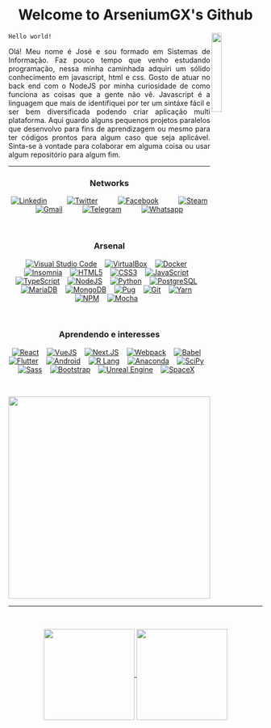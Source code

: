 <!--a href="#"><p align="center"><img width="48px" src="https://avatars.githubusercontent.com/u/9919?v=4" alt="Github" /></p></a-->
<h1 align="center">Welcome to ArseniumGX's Github </h1>
<a href="#"><img align="right" width="20%" src="https://media.giphy.com/media/CEHtFH3rJ6xdhBUKIT/giphy.gif"/></a>

<code>Hello world!</code>

<p align="justify">
   Olá!
   Meu nome é José e sou formado em Sistemas de Informação. Faz pouco tempo que venho estudando programação, nessa minha caminhada adquiri um sólido conhecimento em javascript, html e css. Gosto de atuar no back end com o NodeJS por minha curiosidade de como funciona as coisas que a gente não vê. Javascript é a linguagem que mais de identifiquei por ter um sintáxe fácil e ser bem diversificada podendo criar aplicação multi plataforma. Aqui guardo alguns pequenos projetos paralelos que desenvolvo para fins de aprendizagem ou mesmo para ter códigos prontos para algum caso que seja aplicável. Sinta-se à vontade para colaborar em alguma coisa ou usar algum repositório para algum fim.
</p>

---

<h3 align="center">Networks</h3>

<p align="center">
   <a href="https://www.linkedin.com/in/arseniumgx" target="_blank"><img src="https://img.shields.io/badge/Linkedin-0A66C2?style=social&logo=linkedin&logoColor=0A66C2" alt="Linkedin" /></a> &nbsp;&nbsp;&nbsp;&nbsp;&nbsp;&nbsp;&nbsp;&nbsp;
   <a href="https://twitter.com/arseniumgx" target="_blank"><img src="https://img.shields.io/badge/Twitter-1DA1F2?style=social&logo=twitter&logoColor=1DA1F2" alt="Twitter" /></a> &nbsp;&nbsp;&nbsp;&nbsp;&nbsp;&nbsp;&nbsp;&nbsp;
   <a href="https://www.facebook.com/arseniumgx" target="_blank"><img src="https://img.shields.io/badge/Facebook-1877F2?style=social&logo=facebook&logoColor=1877F2" alt="Facebook" /></a> &nbsp;&nbsp;&nbsp;&nbsp;&nbsp;&nbsp;&nbsp;&nbsp;
   <a href="https://steamcommunity.com/profiles/76561198144096375/" target="_blank"><img src="https://img.shields.io/badge/Steam-000000?style=social&logo=steam&logoColor=000000" alt="Steam" /></a> &nbsp;&nbsp;&nbsp;&nbsp;&nbsp;&nbsp;&nbsp;&nbsp;
   <a href="mailto:8glibibag@relay.firefox.com" target="_blank"><img src="https://img.shields.io/badge/Gmail-EA4335?style=social&logo=gmail&logoColor=EA4335" alt="Gmail" /></a> &nbsp;&nbsp;&nbsp;&nbsp;&nbsp;&nbsp;&nbsp;&nbsp;
   <a href="http://t.me/ArseniumGX" target="_blank"><img src="https://img.shields.io/badge/Telegram-26A5E4?style=social&logo=telegram&logoColor=26A5E4" alt="Telegram" /></a> &nbsp;&nbsp;&nbsp;&nbsp;&nbsp;&nbsp;&nbsp;&nbsp;
   <a href="https://wa.me/message/6PYCIZE4G3ABC1" target="_blank"><img src="https://img.shields.io/badge/Whatsapp-25D366?style=social&logo=whatsapp&logoColor=25D366" alt="Whatsapp" /></a> &nbsp;&nbsp;&nbsp;&nbsp;&nbsp;&nbsp;&nbsp;&nbsp;
</p>

<br>

<h3 align="center">Arsenal</h3>

<p align="center">
   <a href="#"><img src="https://img.shields.io/badge/VS_Code-007ACC?style=flat&logo=visual-studio-code&logoColor=white" alt="Visual Studio Code" /></a>&nbsp;&nbsp;&nbsp;
   <a href="#"><img src="https://img.shields.io/badge/virtualbox-183A61?style=flat&logo=virtualbox&logoColor=FFFFFF" alt="VirtualBox" /></a>&nbsp;&nbsp;&nbsp;
   <a href="#"><img src="https://img.shields.io/badge/Docker-2496ED?style=flat&logo=docker&logoColor=FFFFFF" alt="Docker" /></a>&nbsp;&nbsp;&nbsp;
   <a href="#"><img src="https://img.shields.io/badge/insomnia-5849BE?style=flat&logo=insomnia&logoColor=FFFFFF" alt="Insomnia" /></a>&nbsp;&nbsp;&nbsp;
   <a href="#"><img src="https://img.shields.io/badge/HTML5-E34F26?style=flat&logo=html5&logoColor=FFFFFF" alt="HTML5" /></a>&nbsp;&nbsp;&nbsp;
   <a href="#"><img src="https://img.shields.io/badge/CSS3-1572B6?style=flat&logo=css3&logoColor=FFFFFF" alt="CSS3" /></a>&nbsp;&nbsp;&nbsp;
   <a href="#"><img src="https://img.shields.io/badge/JavaScript-F7DF1E?style=flat&logo=javascript&logoColor=FFFFFF" alt="JavaScript" /></a>&nbsp;&nbsp;&nbsp;
   <a href="#"><img src="https://img.shields.io/badge/TypeScript-3178C6?style=flat&logo=typescript&logoColor=FFFFFF" alt="TypeScript" /></a>&nbsp;&nbsp;&nbsp;
   <a href="#"><img src="https://img.shields.io/badge/NodeJS-339933?style=flat&logo=nodedotjs&logoColor=FFFFFF"  alt="NodeJS" /></a>&nbsp;&nbsp;&nbsp;
   <a href="#"><img src="https://img.shields.io/badge/Python-3776AB?style=flat&logo=python&logoColor=FFFFFF" alt="Python" /></a>&nbsp;&nbsp;&nbsp;
   <a href="#"><img src="https://img.shields.io/badge/Postgresql-4169E1?style=flat&logo=postgresql&logoColor=FFFFFF" alt="PostgreSQL" /></a>&nbsp;&nbsp;&nbsp;
   <a href="#"><img src="https://img.shields.io/badge/mariadb-003545?style=flat&logo=mariadb&logoColor=FFFFFF" alt="MariaDB" /></a>&nbsp;&nbsp;&nbsp;
   <a href="#"><img src="https://img.shields.io/badge/mongodb-47A248?style=flat&logo=mongodb&logoColor=FFFFFF" alt="MongoDB" /></a>&nbsp;&nbsp;&nbsp;
   <a href="#"><img src="https://img.shields.io/badge/Pugs-A86454?style=flat&logo=pug&logoColor=FFFFFF" alt="Pug" /></a>&nbsp;&nbsp;&nbsp;
   <a href="#"><img src="https://img.shields.io/badge/git-F05032?style=flat&logo=git&logoColor=FFFFFF" alt="Git" /></a>&nbsp;&nbsp;&nbsp;
   <a href="#"><img src="https://img.shields.io/badge/yarn-2C8EBB?style=flat&logo=yarn&logoColor=FFFFFF" alt="Yarn" /></a>&nbsp;&nbsp;&nbsp;
   <a href="#"><img src="https://img.shields.io/badge/npm-CB3837?style=flat&logo=npm&logoColor=FFFFFF" alt="NPM" /></a>&nbsp;&nbsp;&nbsp;
   <a href="#"><img src="https://img.shields.io/badge/mocha-8D6748?style=flat&logo=mocha&logoColor=FFFFFF" alt="Mocha" /></a>&nbsp;&nbsp;&nbsp;
</p>

<br>

<h3 align="center">Aprendendo e interesses</h3>

<p align="center">
   <a href="#"><img src="https://img.shields.io/badge/React-61DAFB?style=flat&logo=react&logoColor=FFFFFF" alt="React" /></a>&nbsp;&nbsp;&nbsp;
   <a href="#"><img src="https://img.shields.io/badge/Vuejs-4FC08D?style=flat&logo=vuedotjs&logoColor=FFFFFF" alt="VueJS" /></a>&nbsp;&nbsp;&nbsp;
   <a href="#"><img src="https://img.shields.io/badge/nextjs-000000?style=flat&logo=nextdotjs&logoColor=FFFFFF" alt="Next.JS" /></a>&nbsp;&nbsp;&nbsp;
   <a href="#"><img src="https://img.shields.io/badge/webpack-8DD6F9?style=flat&logo=webpack&logoColor=FFFFFF" alt="Webpack" /></a>&nbsp;&nbsp;&nbsp;
   <a href="#"><img src="https://img.shields.io/badge/babel-F9DC3E?style=flat&logo=babel&logoColor=FFFFFF" alt="Babel" /></a>&nbsp;&nbsp;&nbsp;
   <a href="#"><img src="https://img.shields.io/badge/flutter-02569B?style=flat&logo=flutter&logoColor=FFFFFF" alt="Flutter" /></a>&nbsp;&nbsp;&nbsp;
   <a href="#"><img src="https://img.shields.io/badge/android-3DDC84?style=flat&logo=android&logoColor=FFFFFF" alt="Android" /></a>&nbsp;&nbsp;&nbsp;
   <a href="#"><img src="https://img.shields.io/badge/r-276DC3?style=flat&logo=r&logoColor=FFFFFF" alt="R Lang" /></a>&nbsp;&nbsp;&nbsp;
   <a href="#"><img src="https://img.shields.io/badge/anaconda-44A833?style=flat&logo=anaconda&logoColor=FFFFFF" alt="Anaconda" /></a>&nbsp;&nbsp;&nbsp;
   <a href="#"><img src="https://img.shields.io/badge/scipy-8CAAE6?style=flat&logo=scipy&logoColor=FFFFFF" alt="SciPy" /></a>&nbsp;&nbsp;&nbsp;
   <a href="#"><img src="https://img.shields.io/badge/sass-CC6699?style=flat&logo=sass&logoColor=FFFFFF" alt="Sass" /></a>&nbsp;&nbsp;&nbsp;
   <a href="#"><img src="https://img.shields.io/badge/bootstrap-7952B3?style=flat&logo=bootstrap&logoColor=FFFFFF" alt="Bootstrap" /></a>&nbsp;&nbsp;&nbsp;
   <a href="#"><img src="https://img.shields.io/badge/unreal_engine-313131?style=flat&logo=unreal-engine&logoColor=FFFFFF" alt="Unreal Engine" /></a>&nbsp;&nbsp;&nbsp;
   <a href="#"><img src="https://img.shields.io/badge/spacex-000000?style=flat&logo=spacex&logoColor=white" alt="SpaceX" /></a>&nbsp;&nbsp;&nbsp;
</p>

<br>
<!--
Testes
-->


<p align="center">
   <img width="400px" src="https://media.giphy.com/media/Ah3zHH7hvsSB2/giphy.gif" />
</p>

---


<br>


<p align="center">
   <a href="#">
      <img height=180px align="center" src="https://github-readme-stats.vercel.app/api?username=arseniumgx&show_icons=true&theme=midnight-purple&custom_title=ArseniumGX's+Github+stats" />
   </a>
   <a href="#">
      <img height=180px align="center" src="https://github-readme-stats.vercel.app/api/top-langs/?username=arseniumgx&layout=compact&theme=midnight-purple" />
   </a>
</p>

<br>


<!---  **************************************************************************************************************************************************  --->
